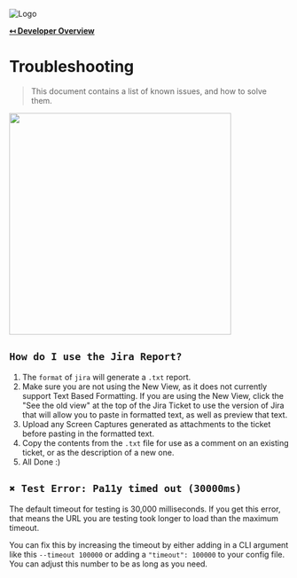 ![Logo](https://sfccdevops.s3.amazonaws.com/logo-128.png "Logo")

**[↤ Developer Overview](../README.md)**

Troubleshooting
===

> This document contains a list of known issues, and how to solve them.

<img src="https://octodex.github.com/images/dinotocat.png" width="400" />

`How do I use the Jira Report?`
---

1. The `format` of `jira` will generate a `.txt` report.
2. Make sure you are not using the New View, as it does not currently support Text Based Formatting.  If you are using the New View, click the "See the old view" at the top of the Jira Ticket to use the version of Jira that will allow you to paste in formatted text, as well as preview that text.
3. Upload any Screen Captures generated as attachments to the ticket before pasting in the formatted text.
4. Copy the contents from the `.txt` file for use as a comment on an existing ticket, or as the description of a new one.
5. All Done :)

`✖ Test Error: Pa11y timed out (30000ms)`
---

The default timeout for testing is 30,000 milliseconds.  If you get this error, that means the URL you are testing took longer to load than the maximum timeout.

You can fix this by increasing the timeout by either adding in a CLI argument like this `--timeout 100000` or adding a `"timeout": 100000` to your config file.  You can adjust this number to be as long as you need.
